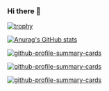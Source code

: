 ### Hi there 👋

[![trophy](https://github-profile-trophy.vercel.app/?username=msgyu&theme=onedark)](https://github.com/ryo-ma/github-profile-trophy)

[![Anurag's GitHub stats](https://github-readme-stats.vercel.app/api?username=msgyu)](https://github.com/anuraghazra/github-readme-stats)

<!-- Profile details card グラフ -->
[![github-profile-summary-cards](http://github-profile-summary-cards.vercel.app/api/cards/profile-details?username=msgyu&theme=2077)](https://github.com/vn7n24fzkq/github-profile-summary-cards)

<!-- Top languages used in repository card -->
[![github-profile-summary-cards](http://github-profile-summary-cards.vercel.app/api/cards/profile-details?username=msgyu&theme=2077)](https://github.com/vn7n24fzkq/github-profile-summary-cards)

<!-- Top languages in commits card -->
[![github-profile-summary-cards](http://github-profile-summary-cards.vercel.app/api/cards/most-commit-language?username=msgyu&theme=2077)](https://github.com/vn7n24fzkq/github-profile-summary-cards)



<!--
**msgyu/msgyu** is a ✨ _special_ ✨ repository because its `README.md` (this file) appears on your GitHub profile.

Here are some ideas to get you started:

- 🔭 I’m currently working on ...
- 🌱 I’m currently learning ...
- 👯 I’m looking to collaborate on ...
- 🤔 I’m looking for help with ...
- 💬 Ask me about ...
- 📫 How to reach me: ...
- 😄 Pronouns: ...
- ⚡ Fun fact: ...
-->
